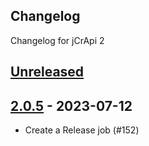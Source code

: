 ## Changelog

Changelog for jCrApi 2

## [Unreleased]

## [2.0.5] - 2023-07-12


- Create a Release job (#152)




[unreleased]: https://github.com/mlieshoff/jcrapi2/compare/v2.0.5...HEAD
[2.0.5]: https://github.com/olivierlacan/keep-a-changelog/compare/v2.0.5...v2.0.5